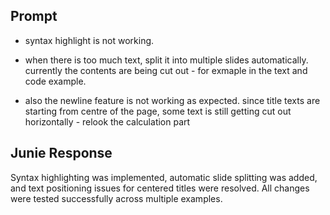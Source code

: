 ## Prompt

- syntax highlight is not working.

- when there is too much text, split it into multiple slides automatically. currently the contents are being cut out -
  for exmaple in the text and code example.

- also the newline feature is not working as expected. since title texts are starting from centre of the page, some text
  is still getting cut out horizontally - relook the calculation part

## Junie Response

Syntax highlighting was implemented, automatic slide splitting was added, and text positioning issues for centered
titles were resolved. All changes were tested successfully across multiple examples.
